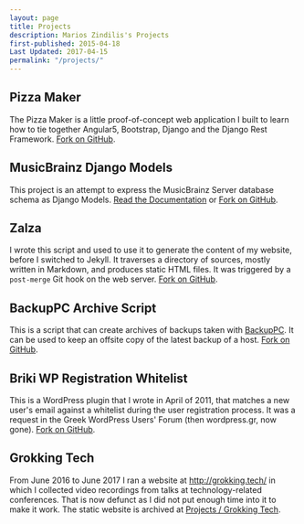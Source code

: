 ```yaml
---
layout: page
title: Projects
description: Marios Zindilis's Projects 
first-published: 2015-04-18
Last Updated: 2017-04-15
permalink: "/projects/"
---
```


Pizza Maker
-----------

The Pizza Maker is a little proof-of-concept web application I built to learn
how to tie together Angular5, Bootstrap, Django and the Django Rest Framework.
[Fork on GitHub][8].

MusicBrainz Django Models
-------------------------

This project is an attempt to express the MusicBrainz Server database schema
as Django Models. [Read the Documentation][1] or [Fork on GitHub][2].

Zalza
-----

I wrote this script and used to use it to generate the content of my website,
before I switched to Jekyll. It traverses a directory of sources, mostly
written in Markdown, and produces static HTML files. It was triggered by a
`post-merge` Git hook on the web server. [Fork on GitHub][3].

BackupPC Archive Script
-----------------------

This is a script that can create archives of backups taken with [BackupPC][4]. 
It can be used to keep an offsite copy of the latest backup of a host. 
[Fork on GitHub][5].

Briki WP Registration Whitelist
-------------------------------

This is a WordPress plugin that I wrote in April of 2011, that matches a new
user's email against a whitelist during the user registration process. It was a
request in the Greek WordPress Users' Forum (then wordpress.gr, now gone).
[Fork on GitHub][6].

Grokking Tech
-------------

From June 2016 to June 2017 I ran a website at http://grokking.tech/ in which
I collected video recordings from talks at technology-related conferences.
That is now defunct as I did not put enough time into it to make it work. The
static website is archived at [Projects / Grokking Tech][7].


<!-- Links -->
[1]: /projects/musicbrainz-django-models/_docs/
  "MusicBrainz Django Models Documentation"
[2]: https://github.com/marios-zindilis/musicbrainz-django-models
  "MusicBrainz Django Models on GitHub"
[3]: https://github.com/marios-zindilis/zalza "Zalza GitHub Repository"
[4]: /docs/backuppc.html "BackupPC Docs"
[5]: https://github.com/marios-zindilis/backuppc-archive/
  "BackupPC Archive GitHub Repository"
[6]: https://github.com/marios-zindilis/Briki-WP-Registration-Whitelist
  "Briki WP Registration Whitelist on GitHub"
[7]: /projects/grokking.tech/ "Grokking Tech"
[8]: https://github.com/marios-zindilis/pizza-maker "Pizza Maker"
